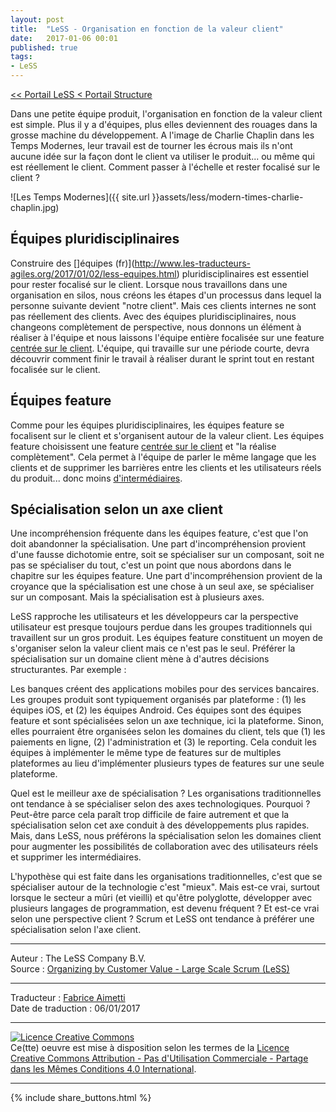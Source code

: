 ```yaml
---
layout: post
title:  "LeSS - Organisation en fonction de la valeur client"
date:   2017-01-06 00:01
published: true
tags:
- LeSS
---
```


[<< Portail LeSS < Portail Structure](http://www.les-traducteurs-agiles.org/2016/12/26/less-portail-structure.html)

Dans une petite équipe produit, l'organisation en fonction de la valeur client est simple. Plus il y a d'équipes, plus elles deviennent des rouages dans la grosse machine du développement. A l'image de Charlie Chaplin dans les Temps Modernes, leur travail est de tourner les écrous mais ils n'ont aucune idée sur la façon dont le client va utiliser le produit... ou même qui est réellement le client. Comment passer à l'échelle et rester focalisé sur le client ?

![Les Temps Modernes]({{ site.url }}assets/less/modern-times-charlie-chaplin.jpg)

## Équipes pluridisciplinaires

Construire des []équipes (fr)](http://www.les-traducteurs-agiles.org/2017/01/02/less-equipes.html) pluridisciplinaires est essentiel pour rester focalisé sur le client. Lorsque nous travaillons dans une organisation en silos, nous créons les étapes d'un processus dans lequel la personne suivante devient "notre client". Mais ces clients internes ne sont pas réellement des clients. Avec des équipes pluridisciplinaires, nous changeons complètement de perspective, nous donnons un élément à réaliser à l'équipe et nous laissons l'équipe entière focalisée sur une feature [centrée sur le client](http://less.works/less/principles/customer_centric.html). L'équipe, qui travaille sur une période courte, devra découvrir comment finir le travail à réaliser durant le sprint tout en restant focalisée sur le client.

## Équipes feature

Comme pour les équipes pluridisciplinaires, les équipes feature se focalisent sur le client et s'organisent autour de la valeur client. Les équipes feature choisissent une feature [centrée sur le client](http://less.works/less/principles/customer_centric.html) et "la réalise complètement". Cela permet à l'équipe de parler le même langage que les clients et de supprimer les barrières entre les clients et les utilisateurs réels du produit... donc moins [d'intermédiaires](http://less.works/less/principles/lean-thinking.html).

## Spécialisation selon un axe client

Une incompréhension fréquente dans les équipes feature, c'est que l'on doit abandonner la spécialisation. Une part d'incompréhension provient d'une fausse dichotomie entre, soit se spécialiser sur un composant, soit ne pas se spécialiser du tout, c'est un point que nous abordons dans le chapitre sur les équipes feature. Une part d'incompréhension provient de la croyance que la spécialisation est une chose à un seul axe, se spécialiser sur un composant. Mais la spécialisation est à plusieurs axes.

LeSS rapproche les utilisateurs et les développeurs car la perspective utilisateur est presque toujours perdue dans les groupes traditionnels qui travaillent sur un gros produit. Les équipes feature constituent un moyen de s'organiser selon la valeur client mais ce n'est pas le seul. Préférer la spécialisation sur un domaine client mène à d'autres décisions structurantes. Par exemple :

Les banques créent des applications mobiles pour des services bancaires. Les groupes produit sont typiquement organisés par plateforme : (1) les équipes iOS, et (2) les équipes Android. Ces équipes sont des équipes feature et sont spécialisées selon un axe technique, ici la plateforme. Sinon, elles pourraient être organisées selon les domaines du client, tels que (1) les paiements en ligne, (2) l'administration et (3) le reporting. Cela conduit les équipes à implémenter le même type de features sur de multiples plateformes au lieu d'implémenter plusieurs types de features sur une seule plateforme.

Quel est le meilleur axe de spécialisation ? Les organisations traditionnelles ont tendance à se spécialiser selon des axes technologiques. Pourquoi ? Peut-être parce cela paraît trop difficile de faire autrement et que la spécialisation selon cet axe conduit à des développements plus rapides. Mais, dans LeSS, nous préférons la spécialisation selon les domaines client pour augmenter les possibilités de collaboration avec des utilisateurs réels et supprimer les intermédiaires.

L'hypothèse qui est faite dans les organisations traditionnelles, c'est que se spécialiser autour de la technologie c'est "mieux". Mais est-ce vrai, surtout lorsque le secteur a mûri (et vieilli) et qu'être polyglotte, développer avec plusieurs langages de programmation, est devenu fréquent ? Et est-ce vrai selon une perspective client ? Scrum et LeSS ont tendance à préférer une spécialisation selon l'axe client.


---
Auteur : The LeSS Company B.V.  
Source : [Organizing by Customer Value - Large Scale Scrum (LeSS)](http://less.works/less/structure/organizing_by_customer_value.html)  

---
Traducteur : [Fabrice Aimetti](http://www.fabrice-aimetti.fr/)  
Date de traduction : 06/01/2017  

---

<a rel="license" href="http://creativecommons.org/licenses/by-nc-sa/4.0/"><img alt="Licence Creative Commons" style="border-width:0" src="http://i.creativecommons.org/l/by-nc-sa/4.0/88x31.png" /></a><br />Ce(tte) oeuvre est mise à disposition selon les termes de la <a rel="license" href="http://creativecommons.org/licenses/by-nc-sa/4.0/">Licence Creative Commons Attribution - Pas d'Utilisation Commerciale - Partage dans les Mêmes Conditions 4.0 International</a>.

---

{% include share_buttons.html %}
